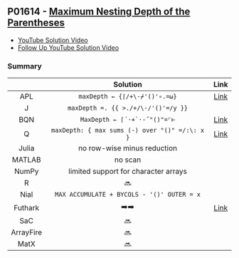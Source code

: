 ## P01614 - [Maximum Nesting Depth of the Parentheses](https://leetcode.com/problems/maximum-nesting-depth-of-the-parentheses/)

* [YouTube Solution Video](https://www.youtube.com/watch?v=zrOIQEN3Wkk)
* [Follow Up YouTube Solution Video](https://www.youtube.com/watch?v=6-mk6OpcUdM)

### Summary

||Solution|Link|
|:-:|:-:|:-:|
|APL|`maxDepth ← {⌈/+\-⌿'()'∘.=⍵}`|[Link](https://github.com/codereport/LeetCode/blob/master/0210_Problem_1.apl)|
|J|`maxDepth =. {{ >./+/\-/'()'=/y }}`||
|BQN|``MaxDepth ← ⌈´·+`·-˝"()"=⌜⊢`` |[Link](https://github.com/codereport/LeetCode/blob/master/0210_Problem_1.bqn)|
|Q|`maxDepth: { max sums (-) over "()" =/:\: x }`|[Link](https://github.com/codereport/LeetCode/blob/master/0210_Problem_1.q)|
|Julia|no row-wise minus reduction||
|MATLAB|no scan|
|NumPy|limited support for character arrays||
|R|:soon:||
|Nial|`MAX ACCUMULATE + BYCOLS - '()' OUTER = x`||
|Futhark|:arrow_right::arrow_right:|[Link](https://github.com/codereport/LeetCode/blob/master/0210_Problem_1.fut)|
|SaC|:soon:||
|ArrayFire|:soon:|
|MatX|:soon:|
